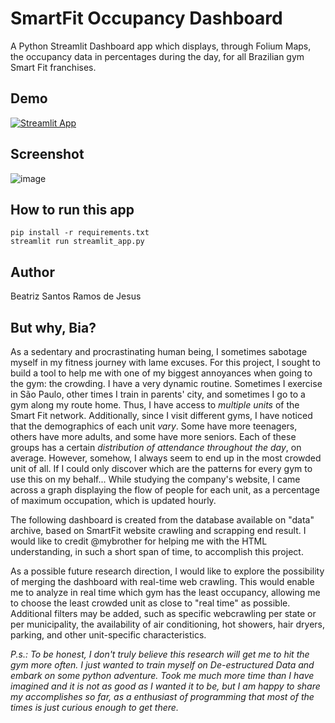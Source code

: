 # SmartFit Occupancy Dashboard
A Python Streamlit Dashboard app which displays, through Folium Maps, the occupancy data in percentages during the day, for all Brazilian gym Smart Fit franchises.

## Demo
[![Streamlit App](https://static.streamlit.io/badges/streamlit_badge_black_white.svg)]([https://share.streamlit.io/](https://occupancysmartfit.streamlit.app/))

## Screenshot
![image](https://github.com/BTRZEAI/SmartFit_Occupancy/assets/105079088/1d344b7d-55b0-484d-9b9d-bff022c709d7)

## How to run this app
```
pip install -r requirements.txt
streamlit run streamlit_app.py
```

## Author
Beatriz Santos Ramos de Jesus

## But why, Bia?

As a sedentary and procrastinating human being, I sometimes sabotage myself in my fitness journey with lame excuses. For this project, I sought to build a tool to help me with one of my biggest annoyances when going to the gym: the crowding.
I have a very dynamic routine. Sometimes I exercise in São Paulo, other times I train in parents' city,  and sometimes I go to a gym along my route home. Thus, I have access to *multiple units* of the Smart Fit network. Additionally, since I visit different gyms, I have noticed that the demographics of each unit *vary*. Some have more teenagers, others have more adults, and some have more seniors. Each of these groups has a certain *distribution of attendance throughout the day*, on average. However, somehow, I always seem to end up in the most crowded unit of all. If I could only discover which are the patterns for every gym to use this on my behalf... While studying the company's website, I came across a graph displaying the flow of people for each unit, as a percentage of maximum occupation, which is updated hourly.

The following dashboard is created from the database available on "data" archive, based on  SmartFit website crawling and scrapping end result. I would like to credit @mybrother for helping me with the HTML understanding, in such a short span of time, to accomplish this project.

As a possible future research direction, I would like to explore the possibility of merging the dashboard with real-time web crawling. This would enable me to analyze in real time which gym has the least occupancy, allowing me to choose the least crowded unit as close to "real time" as possible. 
Additional filters may be added, such as specific webcrawling per state or per municipality, the availability of air conditioning, hot showers, hair dryers, parking, and other unit-specific characteristics.

_P.s.: To be honest, I don't truly believe this research will get me to hit the gym more often. I just wanted to train myself on De-estructured Data and embark on some python adventure. Took me much more time than I have imagined and it is not as good as I wanted it to be, but I am happy to share my accomplishes so far, as a enthusiast of programming that most of the times is just curious enough to get there._
